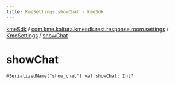 ```yaml
---
title: KmeSettings.showChat - kmeSdk
---
```


[kmeSdk](../../index.html) / [com.kme.kaltura.kmesdk.rest.response.room.settings](../index.html) / [KmeSettings](index.html) / [showChat](./show-chat.html)

# showChat

`@SerializedName("show_chat") val showChat: `[`Int`](https://kotlinlang.org/api/latest/jvm/stdlib/kotlin/-int/index.html)`?`